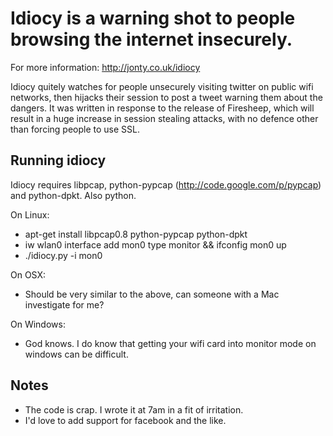 Idiocy is a warning shot to people browsing the internet insecurely.
====================================================================

For more information: <http://jonty.co.uk/idiocy>

Idiocy quitely watches for people unsecurely visiting twitter on public wifi
networks, then hijacks their session to post a tweet warning them about the
dangers. It was written in response to the release of Firesheep, which will
result in a huge increase in session stealing attacks, with no defence other
than forcing people to use SSL.

Running idiocy
--------------
Idiocy requires libpcap, python-pypcap (http://code.google.com/p/pypcap) and python-dpkt. Also python.

On Linux:

* apt-get install libpcap0.8 python-pypcap python-dpkt
* iw wlan0 interface add mon0 type monitor && ifconfig mon0 up
* ./idiocy.py -i mon0

On OSX:

* Should be very similar to the above, can someone with a Mac investigate for me?

On Windows:

* God knows. I do know that getting your wifi card into monitor mode on windows can be difficult.

Notes
-----
* The code is crap. I wrote it at 7am in a fit of irritation.
* I'd love to add support for facebook and the like.
